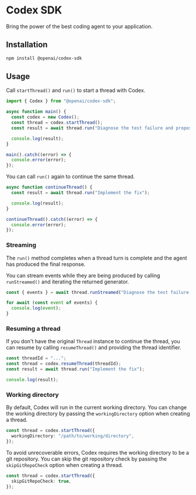 # Codex SDK

Bring the power of the best coding agent to your application.

## Installation

```bash
npm install @openai/codex-sdk
```

## Usage

Call `startThread()` and `run()` to start a thread with Codex.

```typescript
import { Codex } from "@openai/codex-sdk";

async function main() {
  const codex = new Codex();
  const thread = codex.startThread();
  const result = await thread.run("Diagnose the test failure and propose a fix");

  console.log(result);
}

main().catch((error) => {
  console.error(error);
});
```

You can call `run()` again to continue the same thread.

```typescript
async function continueThread() {
  const result = await thread.run("Implement the fix");

  console.log(result);
}

continueThread().catch((error) => {
  console.error(error);
});
```

### Streaming

The `run()` method completes when a thread turn is complete and the agent has produced the final response.

You can stream events while they are being produced by calling `runStreamed()` and iterating the returned generator.

```typescript
const { events } = await thread.runStreamed("Diagnose the test failure and propose a fix");

for await (const event of events) {
  console.log(event);
}
```

### Resuming a thread

If you don't have the original `Thread` instance to continue the thread, you can resume by calling `resumeThread()` and providing the thread identifier.

```typescript
const threadId = "...";
const thread = codex.resumeThread(threadId);
const result = await thread.run("Implement the fix");

console.log(result);
```

### Working directory

By default, Codex will run in the current working directory. You can change the working directory by passing the `workingDirectory` option when creating a thread.

```typescript
const thread = codex.startThread({
  workingDirectory: "/path/to/working/directory",
});
```

To avoid unrecoverable errors, Codex requires the working directory to be a git repository. You can skip the git repository check by passing the `skipGitRepoCheck` option when creating a thread.

```typescript
const thread = codex.startThread({
  skipGitRepoCheck: true,
});
```
